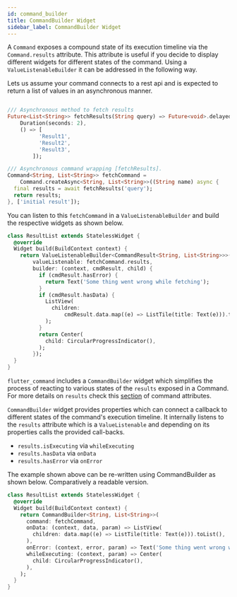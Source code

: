 ```yaml
---
id: command_builder
title: CommandBuilder Widget
sidebar_label: CommandBuilder Widget
---
```


A `Command` exposes a compound state of its execution timeline via the `Command.results` attribute. This attribute is useful if you decide to display different widgets for different states of the command. Using a `ValueListenableBuilder` it can be addressed in the following way.

Lets us assume your command connects to a rest api and is expected to return a list of values in an asynchronous manner.

```dart

/// Asynchronous method to fetch results
Future<List<String>> fetchResults(String query) => Future<void>.delayed(
    Duration(seconds: 2),
    () => [
          'Result1',
          'Result2',
          'Result3',
        ]);

/// Asynchronous command wrapping [fetchResults].
Command<String, List<String>> fetchCommand =
    Command.createAsync<String, List<String>>((String name) async {
  final results = await fetchResults('query');
  return results;
}, ['initial result']);
```

You can listen to this `fetchCommand` in a `ValueListenableBuilder` and build the respective widgets as shown below.
```dart
class ResultList extends StatelessWidget {
  @override
  Widget build(BuildContext context) {
    return ValueListenableBuilder<CommandResult<String, List<String>>>(
        valueListenable: fetchCommand.results,
        builder: (context, cmdResult, child) {
          if (cmdResult.hasError) {
            return Text('Some thing went wrong while fetching');
          }
          if (cmdResult.hasData) {
            ListView(
              children:
                  cmdResult.data.map((e) => ListTile(title: Text(e))).toList(),
            );
          }
          return Center(
            child: CircularProgressIndicator(),
          );
        });
  }
}
```

`flutter_command` includes a `CommandBuilder` widget which simplifies the process of reacting to various states of the `results` exposed in a Command. For more details on `results` check this [section](/command_details/command_attributes.md#extract-information-from-commands) of command attributes.

`CommandBuilder` widget provides properties which can connect a callback to different states of the command's execution timeline. It internally listens to the `results` attribute which is a `ValueListenable` and depending on its properties calls the provided call-backs.

* `results.isExecuting` via `whileExecuting`
* `results.hasData` via `onData`
* `results.hasError` via `onError`

The example shown above can be re-written using CommandBuilder as shown below. Comparatively a readable version.
```dart
class ResultList extends StatelessWidget {
  @override
  Widget build(BuildContext context) {
    return CommandBuilder<String, List<String>>(
      command: fetchCommand,
      onData: (context, data, param) => ListView(
        children: data.map((e) => ListTile(title: Text(e))).toList(),
      ),
      onError: (context, error, param) => Text('Some thing went wrong while fetching'),
      whileExecuting: (context, param) => Center(
        child: CircularProgressIndicator(),
      ),
    );
  }
}
```